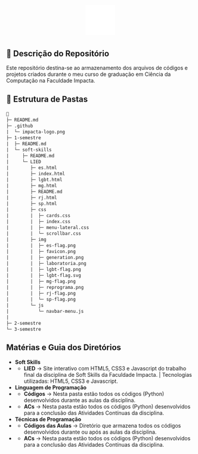 <h1 align="center">
    <img alt="Impacta Logo" height="80" title="Azure Logo" src=".github/impacta-logo.png">
</h1>

## 📝 Descrição do Repositório

Este repositório destina-se ao armazenamento dos arquivos de códigos e projetos criados durante o meu curso de graduação em Ciência da Computação na Faculdade Impacta.

## 📁 Estrutura de Pastas

```
📁
├─ README.md
├─ .github
|  └─ impacta-logo.png
├─ 1-semestre
|  ├─ README.md
|  └─ soft-skills
|     ├─ README.md
|     └─ LIED
|        ├─ es.html
|        ├─ index.html
|        ├─ lgbt.html
|        ├─ mg.html
|        ├─ README.md
|        ├─ rj.html
|        ├─ sp.html
|        ├─ css
|        |  ├─ cards.css
|        |  ├─ index.css
|        |  ├─ menu-lateral.css
|        |  └─ scrollbar.css
|        ├─ img
|        |  ├─ es-flag.png
|        |  ├─ favicon.png
|        |  ├─ generation.png
|        |  ├─ laboratoria.png
|        |  ├─ lgbt-flag.png
|        |  ├─ lgbt-flag.svg
|        |  ├─ mg-flag.png
|        |  ├─ reprograma.png
|        |  ├─ rj-flag.png
|        |  └─ sp-flag.png
|        └─ js
|           └─ navbar-menu.js
|        
├─ 2-semestre
└─ 3-semestre
```


## Matérias e Guia dos Diretórios

- **Soft Skills**
- - **LIED** -> Site interativo com HTML5, CSS3 e Javascript do trabalho final da disciplina de Soft Skills da Faculdade Impacta. | Tecnologias utilizadas: HTML5, CSS3 e Javascript.
- **Linguagem de Programação**
- - **Códigos** -> Nesta pasta estão todos os códigos (Python) desenvolvidos durante as aulas da disciplina.
- - **ACs** -> Nesta pasta estão todos os códigos (Python) desenvolvidos para a conclusão das Atividades Contínuas da disciplina.
- **Técnicas de Programação**
- - **Códigos das Aulas** -> Diretório que armazena todos os códigos desenvolvidos durante ou após as aulas da disciplina.
- - **ACs** -> Nesta pasta estão todos os códigos (Python) desenvolvidos para a conclusão das Atividades Contínuas da disciplina.
